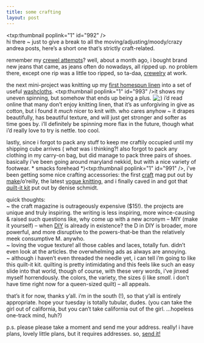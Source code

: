 ```yaml
---
title: some crafting    
layout: post
---
```


<span class="pic"><txp:thumbnail poplink="1" id="992" /></span>  
hi there ~ just to give a break to all the moving/adjusting/moody/crazy andrea posts, here&#8217;s a short one that&#8217;s strictly craft-related. 

remember my [crewel attempts][1]? well, about a month ago, i bought brand new jeans that came, as jeans often do nowadays, all ripped up. no problem there, except one rip was a little too ripped, so ta-daa, [crewelry][2] at work.

the next mini-project was knitting up my [first homespun linen][3] into a set of useful [washcloths][4]. <span class="pic"><txp:thumbnail poplink="1" id="993" /></span>it shows my uneven spinning, but somehow that ends up being a plus. <img src="http://localhost:8888/wordpress/wp-includes/images/smilies/icon_wink.gif" alt=";)" class="wp-smiley" /> i&#8217;d read online that many don&#8217;t enjoy knitting linen, that it&#8217;s as unforgiving in give as cotton, but i found it *much* nicer to knit with. who cares anyhow ~ it drapes beautifully, has beautiful texture, and will just get stronger and softer as time goes by. i&#8217;ll definitely be spinning more flax in the future, though what i&#8217;d really love to try is nettle. too cool.

lastly, since i forgot to pack any stuff to keep me craftily occupied until my shipping cube arrives ( *what* was i thinking?! also forgot to pack any clothing in my carry-on bag, but did manage to pack three pairs of shoes. basically i&#8217;ve been going around maryland nekkid, but with a nice variety of footwear. \* smacks forehead \*)<span class="pic"><txp:thumbnail poplink="1" id="991" /></span>, i&#8217;ve been getting some nice crafting accessories: the first [craft][5] mag put out by [make][6]/o&#8217;reilly, the latest [vogue knitting][7], and i finally caved in and got that [quilt-it kit][8] put out by denise schmidt. 

quick thoughts:  
~ the craft magazine is outrageously expensive ($15!). the projects are unique and truly inspiring. the writing is less inspiring, more wince-causing & raised such questions like, why come up with a new acronym &#8211; <span class="caps">MIY</span> (make it yourself) &#8211; when [<span class="caps">DIY</span>][9] is already in existence? the D in <span class="caps">DIY</span> is broader, more powerful, and more disruptive to the powers-that-be than the relatively meek consumptive M. anywho.  
~ loving the vogue texture! all those cables and laces, totally fun. didn&#8217;t even look at the articles. the overwhelming ads as always are annoying.  
~ although i haven&#8217;t even threaded the needle yet, i can tell i&#8217;m going to like this quilt-it kit. quilting is pretty intimidating and this feels like such an easy slide into that world, though of course, with these very words, i&#8217;ve jinxed myself horrendously. the colors, the variety, the sizes (i like *small*. i don&#8217;t have time right now for a queen-sized quilt) &#8211; all appeals. 

that&#8217;s it for now, thanks y&#8217;all. i&#8217;m in the south (!), so that y&#8217;all is entirely appropriate. hope your tuesday is totally tubular, dudes. (you can take the girl out of california, but you can&#8217;t take california out of the girl. &#8230;hopeless one-track mind, huh?) 

p.s. please please take a moment and send me your address. really! i have plans, lovely little plans, but it requires addresses. so, [send it!][10]

 [1]: http://mellowtrouble.net/2006/10/07/saturday
 [2]: http://www.buyolympia.com/q/Item=yw_wh_4005
 [3]: http://mellowtrouble.net/2006/09/05/unemployed
 [4]: http://www.jimsyldesign.com/~dishbout/
 [5]: http://www.craftzine.com/
 [6]: http://www.makezine.com/
 [7]: http://www.vogueknitting.com/magazine-preview.shtml
 [8]: http://www.dsquilts.com/prices_paper.html
 [9]: http://en.wikipedia.org/wiki/DIY_ethic
 [10]: http://mellowtrouble.net/contact